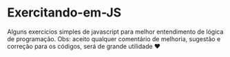 # Exercitando-em-JS
Alguns exercícios simples de javascript para melhor entendimento de lógica de programação.
Obs: aceito qualquer comentário de melhoria, sugestão e correção para os códigos, será de grande utilidade ♥